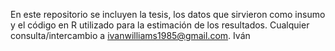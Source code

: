 En este repositorio se incluyen la tesis, los datos que sirvieron como insumo y el código en R utilizado para la estimación de los resultados.
Cualquier consulta/intercambio a ivanwilliams1985@gmail.com.
Iván
